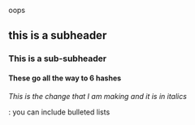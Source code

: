 oops
## this is a subheader

### This is a sub-subheader

#### These go all the way to 6 hashes

*This is the change that I am making and it is in italics*

: you can include bulleted lists

